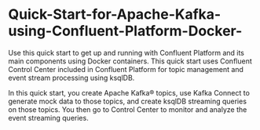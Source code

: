 # Quick-Start-for-Apache-Kafka-using-Confluent-Platform-Docker-

Use this quick start to get up and running with Confluent Platform and its main components using Docker containers. This quick start uses Confluent Control Center included in Confluent Platform for topic management and event stream processing using ksqlDB.

In this quick start, you create Apache Kafka® topics, use Kafka Connect to generate mock data to those topics, and create ksqlDB streaming queries on those topics. You then go to Control Center to monitor and analyze the event streaming queries.

